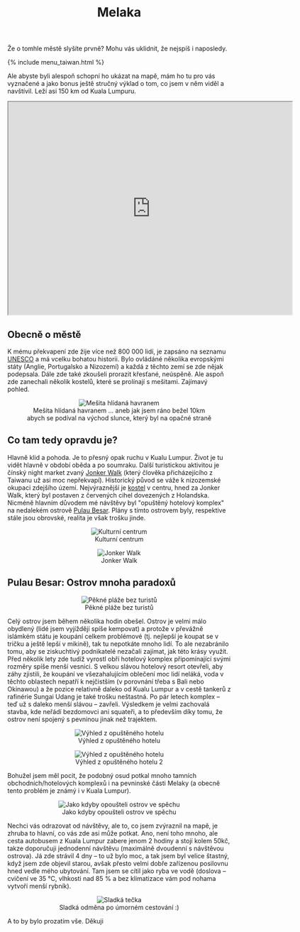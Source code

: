 ﻿---
layout: post
title: Melaka
comments: true
---

Že o tomhle městě slyšíte prvně? Mohu vás uklidnit, že nejspíš i naposledy. 

{% include menu_taiwan.html %}

Ale abyste byli alespoň schopní ho ukázat na mapě, mám ho tu pro vás vyznačené a jako bonus ještě stručný výklad o tom, co jsem v něm viděl a navštívil. Leží asi 150 km od Kuala Lumpuru.

<iframe src="https://www.google.com/maps/d/u/0/embed?mid=12uAfcCeu1zscvXUIvDdEW0PIRlG0ckR2" width="640" height="480"></iframe>

## Obecně o městě

K mému překvapení zde žije více než 800 000 lidí, je zapsáno na seznamu <a href="http://www.malacca.ws/attractions/melaka-historic-cities.htm">UNESCO</a> a má vcelku bohatou historii. Bylo ovládáné několika evropskými státy (Anglie, Portugalsko a Nizozemí) a každá z těchto zemí se zde nějak podepsala. Dále zde také zkoušeli prorazit křesťané, neúspěně. Ale aspoň zde zanechali několik kostelů, které se prolínají s mešitami. Zajímavý pohled.

<figure align="middle">
  <img src="{{ site.baseurl }}/images/Melaka/01.JPG" alt="Mešita hlídaná havranem" title="Mešita hlídaná havranem"/>
  <figcaption>Mešita hlídaná havranem ... aneb jak jsem ráno bežel 10km abych se podíval na východ slunce, který byl na opačné straně</figcaption>
</figure>

## Co tam tedy opravdu je?

Hlavně klid a pohoda. Je to přesný opak ruchu v Kualu Lumpur. Život je tu vidět hlavně v období oběda a po soumraku. Další turistickou aktivitou je čínský night market zvaný <a href="https://en.wikipedia.org/wiki/Jonker_Walk">Jonker Walk</a> (který člověka přicházejícího z Taiwanu už asi moc nepřekvapí). Historický původ se váže k nizozemské okupaci zdejšího území. Nejvýraznější je <a href="http://www.mahalo.cz/malajsie/destinace-malajsie/malajsky-poloostrov/christ-church.html">kostel</a> v centru, hned za Jonker Walk, který byl postaven z červených cihel dovezených z Holandska. Nicméně hlavním důvodem mé návštěvy byl "opuštěný hotelový komplex" na nedalekém ostrově <a href="https://en.wikipedia.org/wiki/Big_Island,_Malaysia">Pulau Besar</a>. Plány s tímto ostrovem byly, respektive stále jsou obrovské, realita je však trošku jinde.

<figure align="middle">
  <img src="{{ site.baseurl }}/images/Melaka/02.JPG" alt="Kulturní centrum" title="Kulturní centrum" />
  <figcaption>Kulturní centrum</figcaption>
</figure>

<figure align="middle">
  <img src="{{ site.baseurl }}/images/Melaka/03.JPG" alt="Jonker Walk" title="Jonker Walk" />
  <figcaption>Jonker Walk</figcaption>
</figure>

## Pulau Besar: Ostrov mnoha paradoxů

<figure align="middle">
  <img src="{{ site.baseurl }}/images/Melaka/04.JPG" alt="Pěkné pláže bez turistů" title="Pěkné pláže bez turistů" />
  <figcaption>Pěkné pláže bez turistů</figcaption>
</figure>

Celý ostrov jsem během několika hodin obešel. Ostrov je velmi málo obydlený (lidé jsem vyjíždějí spíše kempovat) a protože v převážně islámkém státu je koupání celkem problémové (tj. nejlepší je koupat se v tričku a ještě lepší v mikině), tak tu nepotkáte mnoho lidí. To ale nezabránilo tomu, aby se ziskuchtivý podnikatelé nezačali zajímat, jak této krásy využít. Před několik lety zde tudíž vyrostl obří hotelový komplex připomínající svými rozměry spíše menší vesnici. S velkou slávou hotelový resort otevřeli, aby záhy zjistili, že koupání ve všezahalujícím oblečení moc lidí neláká, voda v těchto oblastech nepatří k nejčistším (v porovnání třeba s Bali nebo Okinawou) a že pozice relativně daleko od Kualu Lumpur a v cestě tankerů z rafinérie Sungai Udang je také trošku neštastná. Po pár letech komplex – teď už s daleko menší slávou – zavřeli. Výsledkem je velmi zachovalá stavba, kde neřádí bezdomovci ani squateři, a to především díky tomu, že ostrov není spojený s pevninou jinak než trajektem. 

<figure align="middle">
  <img src="{{ site.baseurl }}/images/Melaka/06.JPG" alt="Výhled z opuštěného hotelu" title="Výhled z opuštěného hotelu" />
  <figcaption>Výhled z opuštěného hotelu</figcaption>
</figure>

<figure align="middle">
  <img src="{{ site.baseurl }}/images/Melaka/07.JPG" alt="Výhled z opuštěného hotelu" title="Výhled z opuštěného hotelu" />
  <figcaption>Výhled z opuštěného hotelu 2</figcaption>
</figure>

Bohužel jsem měl pocit, že podobný osud potkal mnoho tamních obchodních/hotelových komplexů i na pevninské části Melaky (a obecně tento problém je známý i v Kuala Lumpur). 

<figure align="middle">
  <img src="{{ site.baseurl }}/images/Melaka/08.jpg" alt="Jako kdyby opoušteli ostrov ve spěchu" title="Jako kdyby opoušteli ostrov ve spěchu" />
  <figcaption>Jako kdyby opoušteli ostrov ve spěchu</figcaption>
</figure>

Nechci vás odrazovat od návštěvy, ale to, co jsem zvýraznil na mapě, je zhruba to hlavní, co vás zde asi může potkat. Ano, není toho mnoho, ale cesta autobusem z Kuala Lumpur zabere jenom 2 hodiny a stojí kolem 50kč, takze doporučuji jednodenní návštěvu (maximálně dvoudenní s návštěvou ostrova). Já zde strávil 4 dny – to už bylo moc, a tak jsem byl velice štastný, když jsem zde objevil starou, avšak přesto velmi dobře zařízenou posilovnu hned vedle mého ubytování. Tam jsem se cítil jako ryba ve vodě (doslova – cvičení ve 35 °C, vlhkosti nad 85 % a bez klimatizace vám pod nohama vytvoří menší rybník). 

<figure align="middle">
  <img src="{{ site.baseurl }}/images/Melaka/09.jpg" alt="Sladká tečka" title="Sladká tečka" />
  <figcaption>Sladká odměna po úmorném cestování :)</figcaption>
</figure>

A to by bylo prozatím vše. Děkuji

